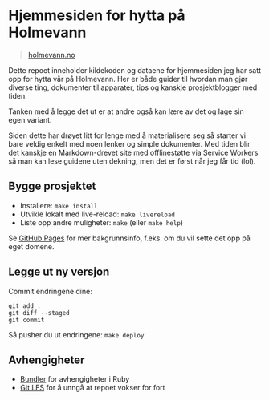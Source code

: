 # Hjemmesiden for hytta på Holmevann
> [holmevann.no](https://www.holmevann.no)

Dette repoet inneholder kildekoden og dataene for hjemmesiden jeg har satt opp for hytta vår på Holmevann.
Her er både guider til hvordan man gjør diverse ting, dokumenter til apparater, tips og kanskje prosjektblogger med tiden.

Tanken med å legge det ut er at andre også kan lære av det og lage sin egen variant.

Siden dette har drøyet litt for lenge med å materialisere seg så starter vi bare veldig 
enkelt med noen lenker og simple dokumenter. Med tiden blir det kanskje en Markdown-drevet site med offlinestøtte via Service Workers så man kan lese guidene uten dekning, men det er først når jeg får tid (lol).

## Bygge prosjektet
- Installere: `make install`
- Utvikle lokalt med live-reload: `make livereload`
- Liste opp andre muligheter: `make` (eller `make help`)

Se [GitHub Pages](https://help.github.com/articles/setting-up-your-github-pages-site-locally-with-jekyll/) for mer bakgrunnsinfo, f.eks. om du vil sette det opp på eget domene.

## Legge ut ny versjon
Commit endringene dine:
```
git add .
git diff --staged
git commit 
```
Så pusher du ut endringene: `make deploy`

## Avhengigheter
- [Bundler](https://bundler.io/) for avhengigheter i Ruby
- [Git LFS](https://git-lfs.com/) for å unngå at repoet vokser for fort
